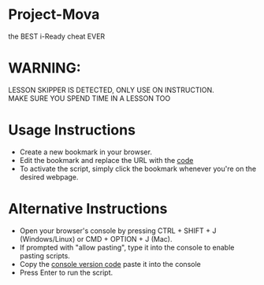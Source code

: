 # Project-Mova
the BEST i-Ready cheat EVER

# WARNING:
LESSON SKIPPER IS DETECTED, ONLY USE ON INSTRUCTION. <br>
MAKE SURE YOU SPEND TIME IN A LESSON TOO

# Usage Instructions
 - Create a new bookmark in your browser. <br>
- Edit the bookmark and replace the URL with the [code](https://raw.githubusercontent.com/darianOnTOP/Project-Mova/refs/heads/main/bookmark.js) <br>
- To activate the script, simply click the bookmark whenever you're on the desired webpage. <br>


# Alternative Instructions
- Open your browser's console by pressing CTRL + SHIFT + J (Windows/Linux) or CMD + OPTION + J (Mac). <br>
- If prompted with "allow pasting", type it into the console to enable pasting scripts. <br>
- Copy the [console version code](https://raw.githubusercontent.com/darianOnTOP/Project-Mova/refs/heads/main/index.js) paste it into the console <br>
- Press Enter to run the script.
